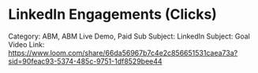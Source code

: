 # LinkedIn Engagements (Clicks)

Category: ABM, ABM Live Demo, Paid
Sub Subject: LinkedIn
Subject: Goal
Video Link: https://www.loom.com/share/66da56967b7c4e2c856651531caea73a?sid=90feac93-5374-485c-9751-1df8529bee44